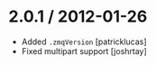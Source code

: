 
2.0.1 / 2012-01-26 
==================

  * Added `.zmqVersion` [patricklucas]
  * Fixed multipart support [joshrtay]
